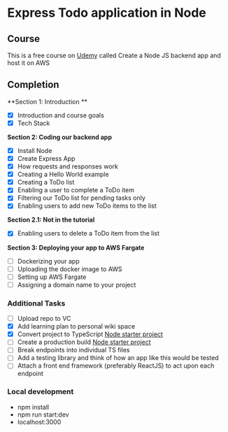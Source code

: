 # Express Todo application in Node

## Course
This is a free course on [Udemy](https://www.udemy.com/course/free-create-a-node-js-backend-app-and-host-it-on-aws/learn/lecture/24147286#overview) called Create a Node JS backend app and host it on AWS

## Completion
**Section 1: Introduction **
- [x] Introduction and course goals
- [x] Tech Stack

**Section 2: Coding our backend app**
- [x] Install Node
- [x] Create Express App
- [x] How requests and responses work
- [x] Creating a Hello World example
- [x] Creating a ToDo list
- [x] Enabling a user to complete a ToDo item
- [x] Filtering our ToDo list for pending tasks only
- [x] Enabling users to add new ToDo items to the list

**Section 2.1: Not in the tutorial**
- [x] Enabling users to delete a ToDo item from the list

**Section 3: Deploying your app to AWS Fargate**
- [ ] Dockerizing your app
- [ ] Uploading the docker image to AWS
- [ ] Setting up AWS Fargate
- [ ] Assigning a domain name to your project

### Additional Tasks
- [ ] Upload repo to VC
- [x] Add learning plan to personal wiki space
- [x] Convert project to TypeScript [Node starter project](https://khalilstemmler.com/blogs/typescript/node-starter-project/)
- [ ] Create a production build [Node starter project](https://khalilstemmler.com/blogs/typescript/node-starter-project/)
- [ ] Break endpoints into individual TS files
- [ ] Add a testing library and think of how an app like this would be tested
- [ ] Attach a front end framework (preferably ReactJS) to act upon each endpoint

### Local development
* npm install
* npm run start:dev
* localhost:3000
